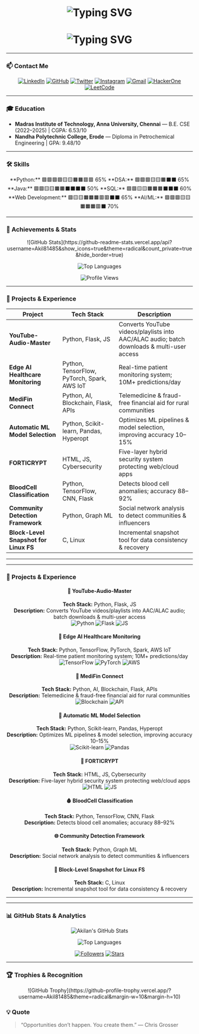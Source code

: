 

<!-- ==================== HEADER ==================== -->
<h1 align="center">
  <img src="https://readme-typing-svg.demolab.com?font=Fira+Code&size=42&pause=1000&color=00ffcc,ff69b4,ff4500,1E90FF,32CD32&center=true&vCenter=true&width=800&lines=👋+Hello,+I'm+Akilan+K;%F0%9F%9A%80+Aspiring+Cloud+%26+AI/ML+Engineer;%F0%9F%94%90+Cybersecurity+Enthusiast;%F0%9F%92%BB+Full-Stack+Developer" alt="Typing SVG" />
</h1>
<!-- ==================== HEADER ==================== -->
<h1 align="center">
  <img src="https://readme-typing-svg.demolab.com?font=Fira+Code&size=28&pause=1000&color=00ffcc,ff69b4,ff4500&center=true&vCenter=true&width=700&lines=%F0%9F%91%8B+Hello,+I'm+Akilan+K;%F0%9F%9A%80+Aspiring+Cloud+%26+AI/ML+Engineer;%F0%9F%94%90+Cybersecurity+Enthusiast;%F0%9F%92%BB+Full-Stack+Developer" alt="Typing SVG" />
</h1>

---
### 📫 Contact Me
<div align="center">

[![LinkedIn](https://img.shields.io/badge/-LinkedIn-0A66C2?style=flat-square&logo=linkedin&logoColor=white&link=https://www.linkedin.com/in/akilanofficial/)](https://www.linkedin.com/in/akilanofficial/) 
[![GitHub](https://img.shields.io/badge/-GitHub-181717?style=flat-square&logo=github&logoColor=white&link=https://github.com/Akil81485)](https://github.com/Akil81485) 
[![Twitter](https://img.shields.io/badge/-Twitter-1DA1F2?style=flat-square&logo=twitter&logoColor=white&link=https://twitter.com/akilan_cx)](https://twitter.com/akilan_cx) 
[![Instagram](https://img.shields.io/badge/-Instagram-E4405F?style=flat-square&logo=instagram&logoColor=white&link=https://www.instagram.com/akilan_cx/)](https://www.instagram.com/akilan_cx/) 
[![Gmail](https://img.shields.io/badge/-Gmail-D14836?style=flat-square&logo=gmail&logoColor=white&link=mailto:akilan.3.official@gmail.com)](mailto:akilan.3.official@gmail.com) 
[![HackerOne](https://img.shields.io/badge/-HackerOne-000000?style=flat-square&logo=hackerone&logoColor=white&link=https://hackerone.com/akilan_cx)](https://hackerone.com/akilan_cx) 
[![LeetCode](https://img.shields.io/badge/-LeetCode-FFA116?style=flat-square&logo=leetcode&logoColor=white&link=https://leetcode.com/u/8i9ywAKU5Y/)](https://leetcode.com/u/8i9ywAKU5Y/)

</div>

---

### 🎓 Education
- **Madras Institute of Technology, Anna University, Chennai** — B.E. CSE (2022–2025) | CGPA: 6.53/10  
- **Nandha Polytechnic College, Erode** — Diploma in Petrochemical Engineering | GPA: 9.48/10  

---

### 🛠️ Skills

<div align="center">
**Python:** 🟩🟩🟩🟩🟨🟨🟧🟧🟥🟥 65%  
**DSA:** 🟩🟩🟩🟨🟨🟧⬛⬛ 65%  
**Java:** 🟩🟩🟨🟨🟧🟧⬛⬛⬛⬛ 50%  
**SQL:** 🟩🟩🟨🟨🟧🟧🟧⬛⬛⬛ 60%  
**Web Development:** 🟩🟨🟨🟧🟧🟧🟥🟥⬛⬛ 65%  
**AI/ML:** 🟩🟩🟩🟨🟨🟧🟧🟧🟥⬛ 70%
</div>

---

### 🌟 Achievements & Stats

<div align="center">
![GitHub Stats](https://github-readme-stats.vercel.app/api?username=Akil81485&show_icons=true&theme=radical&count_private=true&hide_border=true)  

![Top Languages](https://github-readme-stats.vercel.app/api/top-langs/?username=Akil81485&layout=compact&theme=radical&hide_border=true)  

![Profile Views](https://komarev.com/ghpvc/?username=Akil81485&style=for-the-badge&color=blueviolet)  
</div>

---
### 🚀 Projects & Experience

| Project | Tech Stack | Description |
|---------|------------|-------------|
| **YouTube-Audio-Master** | Python, Flask, JS | Converts YouTube videos/playlists into AAC/ALAC audio; batch downloads & multi-user access |
| **Edge AI Healthcare Monitoring** | Python, TensorFlow, PyTorch, Spark, AWS IoT | Real-time patient monitoring system; 10M+ predictions/day |
| **MediFin Connect** | Python, AI, Blockchain, Flask, APIs | Telemedicine & fraud-free financial aid for rural communities |
| **Automatic ML Model Selection** | Python, Scikit-learn, Pandas, Hyperopt | Optimizes ML pipelines & model selection, improving accuracy 10–15% |
| **FORTICRYPT** | HTML, JS, Cybersecurity | Five-layer hybrid security system protecting web/cloud apps |
| **BloodCell Classification** | Python, TensorFlow, CNN, Flask | Detects blood cell anomalies; accuracy 88–92% |
| **Community Detection Framework** | Python, Graph ML | Social network analysis to detect communities & influencers |
| **Block-Level Snapshot for Linux FS** | C, Linux | Incremental snapshot tool for data consistency & recovery |

---
---

### 🚀 Projects & Experience

<div align="center">

#### 🎵 YouTube-Audio-Master
**Tech Stack:** Python, Flask, JS  
**Description:** Converts YouTube videos/playlists into AAC/ALAC audio; batch downloads & multi-user access  
![Python](https://img.shields.io/badge/Python-3776AB?style=for-the-badge&logo=python&logoColor=white) ![Flask](https://img.shields.io/badge/Flask-000000?style=for-the-badge&logo=flask&logoColor=white) ![JS](https://img.shields.io/badge/JavaScript-F7DF1E?style=for-the-badge&logo=javascript&logoColor=black)

#### 🏥 Edge AI Healthcare Monitoring
**Tech Stack:** Python, TensorFlow, PyTorch, Spark, AWS IoT  
**Description:** Real-time patient monitoring system; 10M+ predictions/day  
![TensorFlow](https://img.shields.io/badge/TensorFlow-FF6F00?style=for-the-badge&logo=tensorflow&logoColor=white) ![PyTorch](https://img.shields.io/badge/PyTorch-EE4C2C?style=for-the-badge&logo=pytorch&logoColor=white) ![AWS](https://img.shields.io/badge/AWS-232F3E?style=for-the-badge&logo=amazon-aws&logoColor=white)

#### 💊 MediFin Connect
**Tech Stack:** Python, AI, Blockchain, Flask, APIs  
**Description:** Telemedicine & fraud-free financial aid for rural communities  
![Blockchain](https://img.shields.io/badge/Blockchain-000000?style=for-the-badge&logo=blockchain&logoColor=white) ![API](https://img.shields.io/badge/API-0078D7?style=for-the-badge&logo=swagger&logoColor=white)

#### 🤖 Automatic ML Model Selection
**Tech Stack:** Python, Scikit-learn, Pandas, Hyperopt  
**Description:** Optimizes ML pipelines & model selection, improving accuracy 10–15%  
![Scikit-learn](https://img.shields.io/badge/Scikit--learn-F7931E?style=for-the-badge&logo=scikit-learn&logoColor=white) ![Pandas](https://img.shields.io/badge/Pandas-150458?style=for-the-badge&logo=pandas&logoColor=white)

#### 🔐 FORTICRYPT
**Tech Stack:** HTML, JS, Cybersecurity  
**Description:** Five-layer hybrid security system protecting web/cloud apps  
![HTML](https://img.shields.io/badge/HTML-E34F26?style=for-the-badge&logo=html5&logoColor=white) ![JS](https://img.shields.io/badge/JavaScript-F7DF1E?style=for-the-badge&logo=javascript&logoColor=black)

#### 🩸 BloodCell Classification
**Tech Stack:** Python, TensorFlow, CNN, Flask  
**Description:** Detects blood cell anomalies; accuracy 88–92%  

#### 🌐 Community Detection Framework
**Tech Stack:** Python, Graph ML  
**Description:** Social network analysis to detect communities & influencers  

#### 💾 Block-Level Snapshot for Linux FS
**Tech Stack:** C, Linux  
**Description:** Incremental snapshot tool for data consistency & recovery  

</div>

---
---

### 📊 GitHub Stats & Analytics
<div align="center">

<!-- GitHub Stats Card with icons -->
![Akilan's GitHub Stats](https://github-readme-stats.vercel.app/api?username=Akil81485&show_icons=true&theme=radical&count_private=true&hide_border=false)

<!-- Top Languages -->
![Top Languages](https://github-readme-stats.vercel.app/api/top-langs/?username=Akil81485&layout=compact&theme=radical&hide_border=false)

<!-- Followers, Stars, PRs, etc. as separate shields -->
[![Followers](https://img.shields.io/github/followers/Akil81485?label=Followers&style=for-the-badge&color=blueviolet)](https://github.com/Akil81485?tab=followers)
[![Stars](https://img.shields.io/github/stars/Akil81485?label=Stars&style=for-the-badge&color=yellowgreen)](https://github.com/Akil81485?tab=stars)


</div>

---

### 🏆 Trophies & Recognition
<div align="center">
![GitHub Trophy](https://github-profile-trophy.vercel.app/?username=Akil81485&theme=radical&margin-w=10&margin-h=10)
</div>


### 💡 Quote
> “Opportunities don’t happen. You create them.” — Chris Grosser
